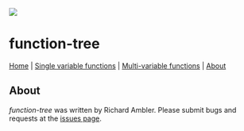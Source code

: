 ![](logo.png)

# function-tree

[Home](home.md) | [Single variable functions](svf.md) | [Multi-variable functions](mvf.md) | [About](about.md) 


## About

*function-tree* was written by Richard Ambler. Please submit bugs and requests at the [issues page](https://github.com/ram6ler/function-tree/issues).
